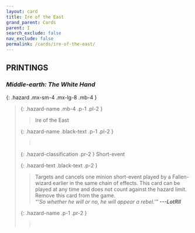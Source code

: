 ```yaml
---
layout: card
title: Ire of the East
grand_parent: Cards
parent: I
search_exclude: false
nav_exclude: false
permalink: /cards/ire-of-the-east/
---
```


## PRINTINGS


### _Middle-earth: The White Hand_

{: .hazard .mx-sm-4 .mx-lg-8 .mb-4 }
> {: .hazard-name .mb-4 .p-1 .pl-2 }
> > <div class="hazard-mp"></div>
> > <div class="card-name">Ire of the East</div>
>
> {: .hazard-name .black-text .p-1 .pl-2 }
> > &nbsp;
>
> {: .hazard-classification .pr-2 }
> Short-event
>
> {: .hazard-text .black-text .p-2 }
> > Targets and cancels one minion short-event played by a Fallen-wizard earlier in the same chain of effects. This card can be played at any time and does not count against the hazard limit. Remove this card from the game. <br>_“‘So whether he will or no, he will appear a rebel.’”_ ***---LotRII*** 
>
> {: .hazard-name .p-1 .pr-2 }
> > <div class="card-shield"></div>
> > <div class="card-corruption">&nbsp;</div>
